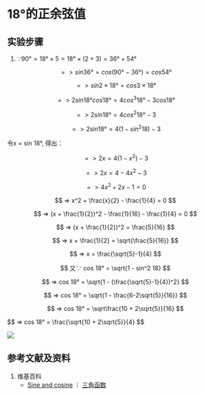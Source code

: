 # 18°的正余弦值

## 实验步骤

1. $∵ 90° = 18°×5 = 18°×(2+3) = 36° + 54°$

$$ => sin 36° = cos (90°-36°) = cos 54° $$

$$ => sin 2×18° = cos 3×18° $$

$$ => 2sin 18°cos18° = 4 cos^3 18° - 3 cos18° $$

$$ => 2sin 18° = 4 cos^2 18° - 3 $$

$$ => 2sin 18° = 4 (1-sin^2 18) - 3 $$

令x = sin 18°, 得出：

$$ => 2x = 4 (1-x^2) - 3 $$

$$ => 2x = 4 - 4x^2 - 3 $$

$$ => 4x^2 + 2x - 1 = 0 $$

$$ => x^2 + \frac{x}{2} - \frac{1}{4} = 0 $$

$$ => (x + \frac{1}{2})^2 - \frac{1}{16} - \frac{1}{4} = 0 $$

$$ => (x + \frac{1}{2})^2 = \frac{5}{16} $$

$$ => x + \frac{1}{2} = \sqrt{\frac{5}{16}} $$

$$ => x = \frac{\sqrt{5}-1}{4} $$

$$ 又∵ cos 18° = \sqrt{1 - sin^2 18} $$

$$ => cos 18° = \sqrt{1 - (\frac{\sqrt{5}-1}{4})^2} $$

$$ => cos 18° = \sqrt{1 - \frac{6-2\sqrt{5}}{16}} $$

$$ => cos 18° = \sqrt\frac{10 + 2\sqrt{5}}{16} $$

$$ => cos 18° = \frac{\sqrt{10 + 2\sqrt{5}}{4} $$

![](/images/欧几里得几何/三角学/正余切值表/18°的正余弦值/1a1.jpg)

## 参考文献及资料

1. 维基百科
	- [Sine and cosine](https://en.wikipedia.org/wiki/Sine) ｜ [三角函数](https://en.wikipedia.org/wiki/三角函数)
